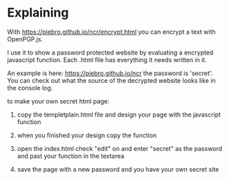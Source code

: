 # Explaining

With <https://piebro.github.io/ncr/encrypt.html> you can encrypt a text with OpenPGP.js.

I use it to show a password protected website by evaluating a encrypted javascript function. Each .html file has everything it needs written in it.

An example is here: <https://piebro.github.io/ncr> the password is 'secret'. You can check out what the source of the decrypted website looks like in the console log.

to make your own secret html page:

1. copy the templetplain.html file and design your page with the javascript function

2. when you finished your design copy the function

3. open the index.html check "edit" on and enter "secret" as the password and past your function in the textarea

4. save the page with a new password and you have your own secret site
